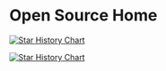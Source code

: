 # Open Source Home



<ProjectGallery title="Currently Maintained Open Source Projects" :lists="current_projects" />

[![Star History Chart](https://api.star-history.com/svg?repos=d2learn/xlings,Sunrisepeak/dstruct,Sunrisepeak/Hanim,Sunrisepeak/mcpp-standard,Sunrisepeak/KHistory,d2learn/MOGA,d2learn/d2ds&type=Date)](https://www.star-history.com/#d2learn/xlings&Sunrisepeak/dstruct&Sunrisepeak/Hanim&Sunrisepeak/mcpp-standard&Sunrisepeak/KHistory&d2learn/MOGA&d2learn/d2ds&Date)

<ProjectGallery title="Open Source Projects Contributed To" :lists="pr_projects" />

[![Star History Chart](https://api.star-history.com/svg?repos=d2learn/xlings,Sunrisepeak/mcpp-standard,torvalds/linux,xmake-io/xmake,ocornut/imgui,tboox/tbox,lvgl/lvgl,graphif/project-graph,vuejs/docs&type=Date)](https://www.star-history.com/#d2learn/xlings&Sunrisepeak/mcpp-standard&torvalds/linux&xmake-io/xmake&ocornut/imgui&tboox/tbox&lvgl/lvgl&graphif/project-graph&vuejs/docs&Date)


<script setup>

const pr_projects = [
  {
    name: 'xlings',
    img: 'https://xlings.d2learn.org/imgs/xlings-logo.png',
    url: 'https://xlings.d2learn.org'
  },
  {
    name: 'AOSP',
    img: '../../imgs/aosp.svg',
    url: 'https://cs.android.com/android'
  },
  {
    name: 'mcpp-standard',
    url: 'https://github.com/Sunrisepeak/mcpp-standard'
  },
  {
    name: 'xmake',
    img: '../../imgs/xmake.png',
    url: 'https://xmake.io'
  },
  {
    name: 'ImGUI',
    url: 'https://github.com/ocornut/imgui'
  },
  {
    name: 'tbox',
    img: '../../imgs/tbox.png',
    url: 'https://github.com/tboox/tbox'
  },
  {
    name: 'vuejs-docs',
    img: '../../imgs/vuejs.svg',
    url: 'https://vuejs.org'
  },
  {
    name: 'Linux',
    img: '../../imgs/linux.svg',
    url: 'https://github.com/torvalds/linux'
  },
  {
    name: 'LVGL',
    img: '../../imgs/lvgl.png',
    url: 'https://github.com/lvgl/lvgl'
  },
  {
    name: 'project-graph',
    img: '../../imgs/project-graph.svg',
    url: 'https://github.com/graphif/project-graph'
  },
]

const current_projects = [
    {
    name: 'xlings',
    img: 'https://xlings.d2learn.org/imgs/xlings-logo.png',
    url: 'xlings',
    desc: 'Highly abstract package manager',
  },
  {
    name: 'mcpp-standard',
    url: 'mcpp-standard',
    desc: 'Interactive modern C++ tutorial',
  },
  {
    name: 'MOGA',
    url: '../community/moga',
    desc: 'Make Open Source Great Again',
  },
  {
    name: 'khistory',
    url: 'khistory',
    desc: 'Key detection and visualization tool',
  },
  {
    name: 'dstruct',
    url: 'dstruct',
    desc: 'Data structure library',
  },
  {
    name: 'd2ds',
    img: '../../imgs/d2ds.png',
    url: 'd2ds',
    desc: 'Interactive data structure tutorial',
  },
  {
    name: 'Hanim',
    url: 'hanim',
    desc: 'Animation engine',
  },
]

</script>
